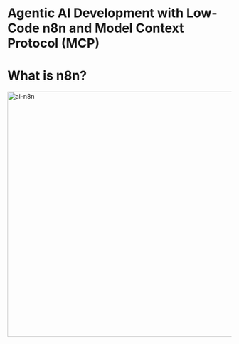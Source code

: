 # Agentic AI Development with Low-Code n8n and Model Context Protocol (MCP)
# What is n8n?
<img width="933" height="552" alt="ai-n8n" src="https://github.com/user-attachments/assets/0f78a18f-78b0-445a-b620-800144b72614" />
